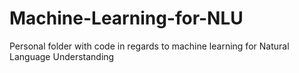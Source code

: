 # Machine-Learning-for-NLU
Personal folder with code in regards to machine learning for Natural Language Understanding

